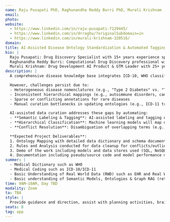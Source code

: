 ```yaml
---
name: Raju Pusapati PhD, Raghunandha Reddy Burri PhD, Murali Krishnam
email: 
photo:
website:
  - https://www.linkedin.com/in/raju-pusapati-7129445/
  - https://www.linkedin.com/in/drraghu/?originalSubdomain=in
  - https://www.linkedin.com/in/murali-krishnam-320516/
domain: 
title: AI-Assisted Disease Ontology Standardization & Automated Tagging
bio: |
  Raju Pusapati: Drug Discovery Specialist with 15+ years experience spanning across basic, translational and clinical cancer research  
  Raghunandha Reddy Burri: Computational Drug Discovery professional with 15+ years experience working with Academia & Pharma industry  
  Murali Krishnam: Drug Development AI Product & GTM Leader with 25+ years experience of successful product launch, commercialization and exit
description: |
  A comprehensive disease knowledge base integrates ICD-10, WHO classifications, MeSH terms, and rare disease registries to enable standardizing disease definitions including subtypes, phenotypic variations and evolving classifications; and reduces ambiguity in electronic health records (EHRs), genomic studies, and real-world evidence (RWE) analysis.

  However, challenges persist due to:
  - Heterogeneous disease nomenclatures (e.g., "Type 2 Diabetes" vs. "T2DM" vs. "NIDDM")
  - Inconsistent hierarchical mappings (e.g., autoimmune disorders, cancer subtypes)
  - Sparse or conflicting annotations for rare diseases
  - Manual curation bottlenecks in updating ontologies (e.g., ICD-11 transitions)

  AI-assisted data curation addresses these gaps by automating:
  - **Semantic Labeling & Tagging**: AI-assisted labeling and tagging of disease names, synonyms, and subtypes from unstructured text (EHRs, literature) helps organize data and automate repetitive Human-in-the-Loop feedback. Additionally, AI-driven data sampling for model training will overcome class imbalance and scarcity of labeled data.
  - **Hierarchical Classification**: Machine learning models will map diseases to standard ontologies (ICD, SNOMED, MONDO) and infer subtype relationships.
  - **Conflict Resolution**: Disambiguation of overlapping terms (e.g., "ALS" as amyotrophic lateral sclerosis vs. Advanced Life Support).

  **Expected Project Deliverables**:
  1. Ontology Mapping with detailed data dictionary and schema documentation  
  2. Rules and Analysis conducted for data cleanup for conflicts/outliers  
  3. Demo of the work including models and data stores used (SQL, NoSQL, Vector DB), architecture stack, and training methodology  
  4. Documentation including pseudo/source code and model performance metrics (precision, recall, F1-score) for semantic labeling and hierarchical classification
summer: |
  - Medical Dictionary such as WHO
  - Medical Coding such as ICD-10/ICD-11
  - Basic Understanding of Real World Data (RWD) such as EHR and Real World Evidence (RWE)
  - Basic understanding of Semantic Models, Ontologies & Graph RAG (retrieval augmented generation using graph databases)
time: 9AM–10AM, Day TBD
modality: Zoom
ta: TBA
style: |
  Provide guidance and direction, assist with planning activities, brainstorm with approaches for problem solving, evangelize and quantify the benefits/impact
seats: 8
tag: app
---
```

